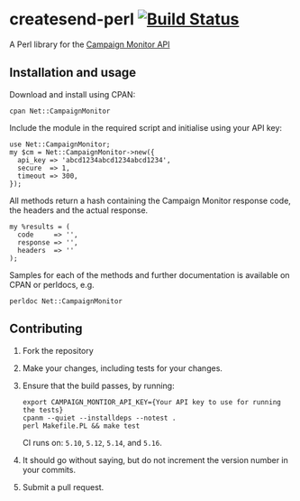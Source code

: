 # createsend-perl [![Build Status](https://secure.travis-ci.org/campaignmonitor/createsend-perl.png?branch=master)][travis]
A Perl library for the [Campaign Monitor API](http://www.campaignmonitor.com/api/)

[travis]: http://travis-ci.org/campaignmonitor/createsend-perl

## Installation and usage

Download and install using CPAN:

    cpan Net::CampaignMonitor

Include the module in the required script and initialise using your API key: 	

    use Net::CampaignMonitor;
    my $cm = Net::CampaignMonitor->new({
      api_key => 'abcd1234abcd1234abcd1234',
      secure  => 1,
      timeout => 300,
    });

All methods return a hash containing the Campaign Monitor response code, the headers and the actual response.

    my %results = (
      code     => '',
      response => '',
      headers  => ''
    );

Samples for each of the methods and further documentation is available on CPAN or perldocs, e.g.

    perldoc Net::CampaignMonitor

## Contributing
1. Fork the repository
2. Make your changes, including tests for your changes.
3. Ensure that the build passes, by running:

    ```
    export CAMPAIGN_MONTIOR_API_KEY={Your API key to use for running the tests}
    cpanm --quiet --installdeps --notest .
    perl Makefile.PL && make test
    ```

    CI runs on: `5.10`, `5.12`, `5.14`, and `5.16`.

4. It should go without saying, but do not increment the version number in your commits.
5. Submit a pull request.